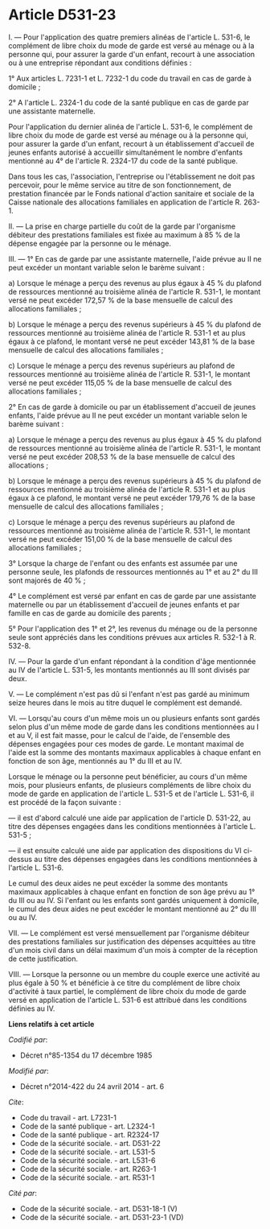 # Article D531-23

I. ― Pour l'application des quatre premiers alinéas de l'article L. 531-6, le complément de libre choix du mode de garde est
versé au ménage ou à la personne qui, pour assurer la garde d'un enfant, recourt à une association ou à une entreprise
répondant aux conditions définies : 

1° Aux articles L. 7231-1 et L. 7232-1 du code du travail en cas de garde à domicile ; 

2° A l'article L. 2324-1 du code de la santé publique en cas de garde par une assistante maternelle. 

Pour l'application du dernier alinéa de l'article L. 531-6, le complément de libre choix du mode de garde est versé au ménage
ou à la personne qui, pour assurer la garde d'un enfant, recourt à un établissement d'accueil de jeunes enfants autorisé à
accueillir simultanément le nombre d'enfants mentionné au 4° de l'article R. 2324-17 du code de la santé publique. 

Dans tous les cas, l'association, l'entreprise ou l'établissement ne doit pas percevoir, pour le même service au titre de son
fonctionnement, de prestation financée par le Fonds national d'action sanitaire et sociale de la Caisse nationale des
allocations familiales en application de l'article R. 263-1. 

II. ― La prise en charge partielle du coût de la garde par l'organisme débiteur des prestations familiales est fixée au
maximum à 85 % de la dépense engagée par la personne ou le ménage. 

III. ― 1° En cas de garde par une assistante maternelle, l'aide prévue au II ne peut excéder un montant variable selon le
barème suivant : 

a) Lorsque le ménage a perçu des revenus au plus égaux à 45 % du plafond de ressources mentionné au troisième alinéa de
l'article R. 531-1, le montant versé ne peut excéder 172,57 % de la base mensuelle de calcul des allocations familiales ; 

b) Lorsque le ménage a perçu des revenus supérieurs à 45 % du plafond de ressources mentionné au troisième alinéa de
l'article R. 531-1 et au plus égaux à ce plafond, le montant versé ne peut excéder 143,81 % de la base mensuelle de calcul
des allocations familiales ; 

c) Lorsque le ménage a perçu des revenus supérieurs au plafond de ressources mentionné au troisième alinéa de l'article R.
531-1, le montant versé ne peut excéder 115,05 % de la base mensuelle de calcul des allocations familiales ; 

2° En cas de garde à domicile ou par un établissement d'accueil de jeunes enfants, l'aide prévue au II ne peut excéder un
montant variable selon le barème suivant : 

a) Lorsque le ménage a perçu des revenus au plus égaux à 45 % du plafond de ressources mentionné au troisième alinéa de
l'article R. 531-1, le montant versé ne peut excéder 208,53 % de la base mensuelle de calcul des allocations ; 

b) Lorsque le ménage a perçu des revenus supérieurs à 45 % du plafond de ressources mentionné au troisième alinéa de
l'article R. 531-1 et au plus égaux à ce plafond, le montant versé ne peut excéder 179,76 % de la base mensuelle de calcul
des allocations familiales ; 

c) Lorsque le ménage a perçu des revenus supérieurs au plafond de ressources mentionné au troisième alinéa de l'article R.
531-1, le montant versé ne peut excéder 151,00 % de la base mensuelle de calcul des allocations familiales ; 

3° Lorsque la charge de l'enfant ou des enfants est assumée par une personne seule, les plafonds de ressources mentionnés au
1° et au 2° du III sont majorés de 40 % ; 

4° Le complément est versé par enfant en cas de garde par une assistante maternelle ou par un établissement d'accueil de
jeunes enfants et par famille en cas de garde au domicile des parents ;

5° Pour l'application des 1° et 2°, les revenus du ménage ou de la personne seule sont appréciés dans les conditions prévues
aux articles R. 532-1 à R. 532-8.  

IV. ― Pour la garde d'un enfant répondant à la condition d'âge mentionnée au IV de l'article L. 531-5, les montants
mentionnés au III sont divisés par deux. 

V. ― Le complément n'est pas dû si l'enfant n'est pas gardé au minimum seize heures dans le mois au titre duquel le
complément est demandé. 

VI. ― Lorsqu'au cours d'un même mois un ou plusieurs enfants sont gardés selon plus d'un même mode de garde dans les
conditions mentionnées au I et au V, il est fait masse, pour le calcul de l'aide, de l'ensemble des dépenses engagées pour
ces modes de garde. Le montant maximal de l'aide est la somme des montants maximaux applicables à chaque enfant en fonction
de son âge, mentionnés au 1° du III et au IV. 

Lorsque le ménage ou la personne peut bénéficier, au cours d'un même mois, pour plusieurs enfants, de plusieurs compléments
de libre choix du mode de garde en application de l'article L. 531-5 et de l'article L. 531-6, il est procédé de la façon
suivante :

― il est d'abord calculé une aide par application de l'article D. 531-22, au titre des dépenses engagées dans les conditions
mentionnées à l'article L. 531-5 ;

― il est ensuite calculé une aide par application des dispositions du VI ci-dessus au titre des dépenses engagées dans les
conditions mentionnées à l'article L. 531-6. 

Le cumul des deux aides ne peut excéder la somme des montants maximaux applicables à chaque enfant en fonction de son âge
prévu au 1° du III ou au IV. Si l'enfant ou les enfants sont gardés uniquement à domicile, le cumul des deux aides ne peut
excéder le montant mentionné au 2° du III ou au IV. 

VII. ― Le complément est versé mensuellement par l'organisme débiteur des prestations familiales sur justification des
dépenses acquittées au titre d'un mois civil dans un délai maximum d'un mois à compter de la réception de cette
justification. 

VIII. ― Lorsque la personne ou un membre du couple exerce une activité au plus égale à 50 % et bénéficie à ce titre du
complément de libre choix d'activité à taux partiel, le complément de libre choix du mode de garde versé en application de
l'article L. 531-6 est attribué dans les conditions définies au IV.

**Liens relatifs à cet article**

_Codifié par_:

  - Décret n°85-1354 du 17 décembre 1985

_Modifié par_:

  - Décret n°2014-422 du 24 avril 2014 - art. 6

_Cite_:

  - Code du travail - art. L7231-1
  - Code de la santé publique - art. L2324-1
  - Code de la santé publique - art. R2324-17
  - Code de la sécurité sociale. - art. D531-22
  - Code de la sécurité sociale. - art. L531-5
  - Code de la sécurité sociale. - art. L531-6
  - Code de la sécurité sociale. - art. R263-1
  - Code de la sécurité sociale. - art. R531-1

_Cité par_:

  - Code de la sécurité sociale. - art. D531-18-1 (V)
  - Code de la sécurité sociale. - art. D531-23-1 (VD)

